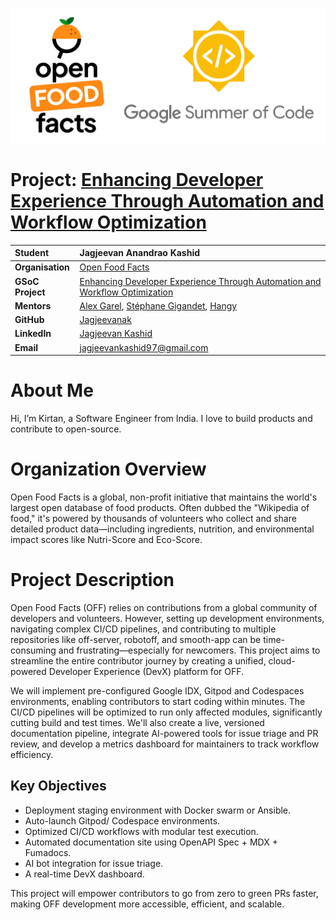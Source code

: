 <p align="center">
  <img src="../heymitali/assets/Logos.webp" alt="Logos" width="650"/>
</p>

# Project: [Enhancing Developer Experience Through Automation and Workflow Optimization](https://summerofcode.withgoogle.com/programs/2025/projects/bCxnCqZt)

| **Student**      | Jagjeevan Anandrao Kashid                                                                                                                         |
| :--------------- | :-------------------------------------------------------------------------------------------------------------------------------------------------|
| **Organisation** | [Open Food Facts](https://world.openfoodfacts.org/)                                                                                               |
| **GSoC Project** | [Enhancing Developer Experience Through Automation and Workflow Optimization](https://summerofcode.withgoogle.com/programs/2025/projects/bCxnCqZt)|
| **Mentors**      | [Alex Garel](https://github.com/alexgarel), [Stéphane Gigandet](https://github.com/stephanegigandet), [Hangy](https://github.com/hangy)           |
| **GitHub**       | [Jagjeevanak](https://github.com/jagjeevanak)                                                                                                     |
| **LinkedIn**     | [Jagjeevan Kashid](https://www.linkedin.com/in/jagjeevankashid/)                                                                                  |
| **Email**        | <a href="mailto:jagjeevankashid97@gmail.com">jagjeevankashid97@gmail.com</a>                                                                      |

# About Me


Hi, I’m Kirtan, a Software Engineer from India. I love to build products and contribute to open-source.

# Organization Overview

Open Food Facts is a global, non-profit initiative that maintains the world's largest open database of food products. Often dubbed the "Wikipedia of food," it's powered by thousands of volunteers who collect and share detailed product data—including ingredients, nutrition, and environmental impact scores like Nutri-Score and Eco-Score.

# Project Description

Open Food Facts (OFF) relies on contributions from a global community of developers and volunteers. However, setting up development environments, navigating complex CI/CD pipelines, and contributing to multiple repositories like off-server, robotoff, and smooth-app can be time-consuming and frustrating—especially for newcomers. This project aims to streamline the entire contributor journey by creating a unified, cloud-powered Developer Experience (DevX) platform for OFF.

We will implement pre-configured Google IDX, Gitpod and Codespaces environments, enabling contributors to start coding within minutes. The CI/CD pipelines will be optimized to run only affected modules, significantly cutting build and test times. We'll also create a live, versioned documentation pipeline, integrate AI-powered tools for issue triage and PR review, and develop a metrics dashboard for maintainers to track workflow efficiency.

## Key Objectives

- Deployment staging environment with Docker swarm or Ansible.
- Auto-launch Gitpod/ Codespace environments.
- Optimized CI/CD workflows with modular test execution.
- Automated documentation site using OpenAPI Spec + MDX + Fumadocs.
- AI bot integration for issue triage.
- A real-time DevX dashboard.

This project will empower contributors to go from zero to green PRs faster, making OFF development more accessible, efficient, and scalable.
